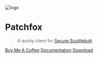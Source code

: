 <!-- _coverpage.md -->

![logo](_media/icon.png ':size=150')

# Patchfox

> A quirky client for [Secure Scuttlebutt](https://scuttlebutt.nz).

[Buy Me A Coffee](https://ko-fi.com/andreshouldbewriting)
[Documentation](#readme)
[Download](https://github.com/soapdog/patchfox/releases)
